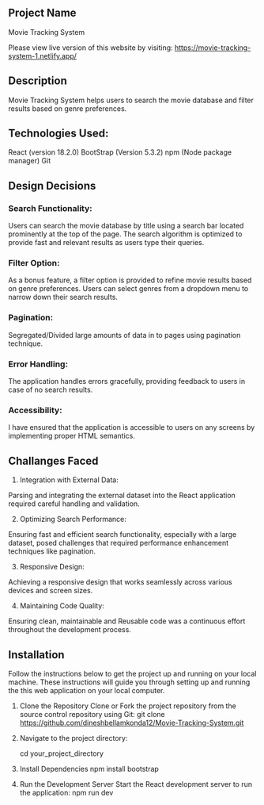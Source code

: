 ## Project Name

Movie Tracking System

Please view live version of this website by visiting: https://movie-tracking-system-1.netlify.app/

## Description

Movie Tracking System helps users to search the movie database and filter results based on genre preferences.

## Technologies Used:

React (version 18.2.0)
BootStrap (Version 5.3.2)
npm (Node package manager)
Git

## Design Decisions

### Search Functionality:

Users can search the movie database by title using a search bar located prominently at the top of the page.
The search algorithm is optimized to provide fast and relevant results as users type their queries.

### Filter Option:

As a bonus feature, a filter option is provided to refine movie results based on genre preferences.
Users can select genres from a dropdown menu to narrow down their search results.

### Pagination:

Segregated/Divided large amounts of data in to pages using pagination technique.

### Error Handling:

The application handles errors gracefully, providing feedback to users in case of no search results.

### Accessibility:

I have ensured that the application is accessible to users on any screens by implementing proper HTML semantics.

## Challanges Faced

1. Integration with External Data:

Parsing and integrating the external dataset into the React application required careful handling and validation.

2. Optimizing Search Performance:

Ensuring fast and efficient search functionality, especially with a large dataset, posed challenges that required performance enhancement techniques like pagination.

3. Responsive Design:

Achieving a responsive design that works seamlessly across various devices and screen sizes.

4. Maintaining Code Quality:

Ensuring clean, maintainable and Reusable code was a continuous effort throughout the development process.

## Installation

Follow the instructions below to get the project up and running on your local machine.
These instructions will guide you through setting up and running the this web application on your local computer.

1. Clone the Repository
   Clone or Fork the project repository from the source control repository using Git: git clone https://github.com/dineshbellamkonda12/Movie-Tracking-System.git

2. Navigate to the project directory:

   cd your_project_directory

3. Install Dependencies
   npm install bootstrap

4. Run the Development Server
   Start the React development server to run the application:
   npm run dev
